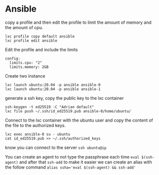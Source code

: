 # Ansible

copy a profile and then edit the profile to limit the amount of memory and the amount of cpu.
```
lxc profile copy default ansible 
lxc profile edit ansible 
``` 
Edit the profile and include the limits
```
config: 
  limits.cpu: "2"
  limits.memory: 2GB
```
Create two instance 
```
lxc launch ubuntu:20.04 -p ansible ansible-0
lxc launch ubuntu:20.04 -p ansible ansible-1
```
generate a ssh key, copy the public key to the lxc container 
```
ssh-keygen -t ed25519 -C "Adrian default"
lxc file push ~/.ssh/id_ed25519.pub ansible-0/home/ubuntu/
```
Connect to the lxc container with the ubuntu user and copy the content of the file to the authorized keys.
```
lxc exec ansible-0 su - ubuntu
cat id_ed25519.pub >> ~/.ssh/authorized_keys
```
know you can connect to the server `ssh ubuntu@ip`

You can create an agent to not type the passphrase each time `eval $(ssh-agent)` and after that `ssh-add` to make it easier we can create an alias with the follow command `alias ssha='eval $(ssh-agent) && ssh-add'` 

